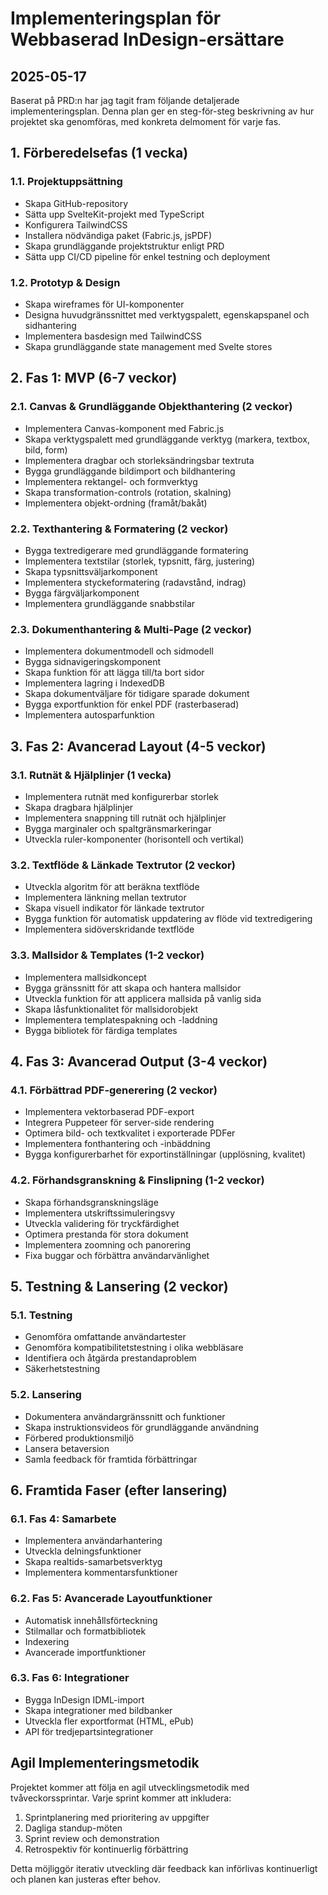 # Implementeringsplan för Webbaserad InDesign-ersättare
## 2025-05-17

Baserat på PRD:n har jag tagit fram följande detaljerade implementeringsplan. Denna plan ger en steg-för-steg beskrivning av hur projektet ska genomföras, med konkreta delmoment för varje fas.

## 1. Förberedelsefas (1 vecka)

### 1.1. Projektuppsättning
- Skapa GitHub-repository
- Sätta upp SvelteKit-projekt med TypeScript
- Konfigurera TailwindCSS
- Installera nödvändiga paket (Fabric.js, jsPDF)
- Skapa grundläggande projektstruktur enligt PRD
- Sätta upp CI/CD pipeline för enkel testning och deployment

### 1.2. Prototyp & Design
- Skapa wireframes för UI-komponenter
- Designa huvudgränssnittet med verktygspalett, egenskapspanel och sidhantering
- Implementera basdesign med TailwindCSS
- Skapa grundläggande state management med Svelte stores

## 2. Fas 1: MVP (6-7 veckor)

### 2.1. Canvas & Grundläggande Objekthantering (2 veckor)
- Implementera Canvas-komponent med Fabric.js
- Skapa verktygspalett med grundläggande verktyg (markera, textbox, bild, form)
- Implementera dragbar och storleksändringsbar textruta
- Bygga grundläggande bildimport och bildhantering
- Implementera rektangel- och formverktyg
- Skapa transformation-controls (rotation, skalning)
- Implementera objekt-ordning (framåt/bakåt)

### 2.2. Texthantering & Formatering (2 veckor)
- Bygga textredigerare med grundläggande formatering
- Implementera textstilar (storlek, typsnitt, färg, justering)
- Skapa typsnittsväljarkomponent
- Implementera styckeformatering (radavstånd, indrag)
- Bygga färgväljarkomponent
- Implementera grundläggande snabbstilar

### 2.3. Dokumenthantering & Multi-Page (2 veckor)
- Implementera dokumentmodell och sidmodell
- Bygga sidnavigeringskomponent
- Skapa funktion för att lägga till/ta bort sidor
- Implementera lagring i IndexedDB
- Skapa dokumentväljare för tidigare sparade dokument
- Bygga exportfunktion för enkel PDF (rasterbaserad)
- Implementera autosparfunktion

## 3. Fas 2: Avancerad Layout (4-5 veckor)

### 3.1. Rutnät & Hjälplinjer (1 vecka)
- Implementera rutnät med konfigurerbar storlek
- Skapa dragbara hjälplinjer
- Implementera snappning till rutnät och hjälplinjer
- Bygga marginaler och spaltgränsmarkeringar
- Utveckla ruler-komponenter (horisontell och vertikal)

### 3.2. Textflöde & Länkade Textrutor (2 veckor)
- Utveckla algoritm för att beräkna textflöde
- Implementera länkning mellan textrutor
- Skapa visuell indikator för länkade textrutor
- Bygga funktion för automatisk uppdatering av flöde vid textredigering
- Implementera sidöverskridande textflöde

### 3.3. Mallsidor & Templates (1-2 veckor)
- Implementera mallsidkoncept
- Bygga gränssnitt för att skapa och hantera mallsidor
- Utveckla funktion för att applicera mallsida på vanlig sida
- Skapa låsfunktionalitet för mallsidorobjekt
- Implementera templatespakning och -laddning
- Bygga bibliotek för färdiga templates

## 4. Fas 3: Avancerad Output (3-4 veckor)

### 4.1. Förbättrad PDF-generering (2 veckor)
- Implementera vektorbaserad PDF-export
- Integrera Puppeteer för server-side rendering
- Optimera bild- och textkvalitet i exporterade PDFer
- Implementera fonthantering och -inbäddning
- Bygga konfigurerbarhet för exportinställningar (upplösning, kvalitet)

### 4.2. Förhandsgranskning & Finslipning (1-2 veckor)
- Skapa förhandsgranskningsläge
- Implementera utskriftssimuleringsvy
- Utveckla validering för tryckfärdighet
- Optimera prestanda för stora dokument
- Implementera zoomning och panorering
- Fixa buggar och förbättra användarvänlighet

## 5. Testning & Lansering (2 veckor)

### 5.1. Testning
- Genomföra omfattande användartester
- Genomföra kompatibilitetstestning i olika webbläsare
- Identifiera och åtgärda prestandaproblem
- Säkerhetstestning

### 5.2. Lansering
- Dokumentera användargränssnitt och funktioner
- Skapa instruktionsvideos för grundläggande användning
- Förbered produktionsmiljö
- Lansera betaversion
- Samla feedback för framtida förbättringar

## 6. Framtida Faser (efter lansering)

### 6.1. Fas 4: Samarbete
- Implementera användarhantering
- Utveckla delningsfunktioner
- Skapa realtids-samarbetsverktyg
- Implementera kommentarsfunktioner

### 6.2. Fas 5: Avancerade Layoutfunktioner
- Automatisk innehållsförteckning
- Stilmallar och formatbibliotek
- Indexering
- Avancerade importfunktioner

### 6.3. Fas 6: Integrationer
- Bygga InDesign IDML-import
- Skapa integrationer med bildbanker
- Utveckla fler exportformat (HTML, ePub)
- API för tredjepartsintegrationer

## Agil Implementeringsmetodik

Projektet kommer att följa en agil utvecklingsmetodik med tvåveckorssprintar. Varje sprint kommer att inkludera:

1. Sprintplanering med prioritering av uppgifter
2. Dagliga standup-möten
3. Sprint review och demonstration
4. Retrospektiv för kontinuerlig förbättring

Detta möjliggör iterativ utveckling där feedback kan införlivas kontinuerligt och planen kan justeras efter behov.